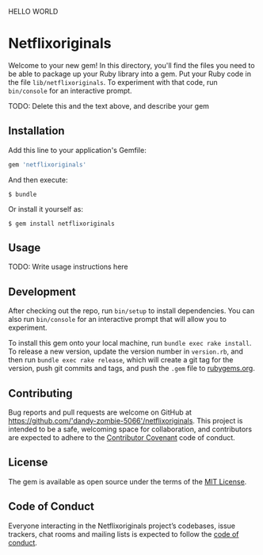 HELLO WORLD
# Netflixoriginals

Welcome to your new gem! In this directory, you'll find the files you need to be able to package up your Ruby library into a gem. Put your Ruby code in the file `lib/netflixoriginals`. To experiment with that code, run `bin/console` for an interactive prompt.

TODO: Delete this and the text above, and describe your gem

## Installation

Add this line to your application's Gemfile:

```ruby
gem 'netflixoriginals'
```

And then execute:

    $ bundle

Or install it yourself as:

    $ gem install netflixoriginals

## Usage

TODO: Write usage instructions here

## Development

After checking out the repo, run `bin/setup` to install dependencies. You can also run `bin/console` for an interactive prompt that will allow you to experiment.

To install this gem onto your local machine, run `bundle exec rake install`. To release a new version, update the version number in `version.rb`, and then run `bundle exec rake release`, which will create a git tag for the version, push git commits and tags, and push the `.gem` file to [rubygems.org](https://rubygems.org).

## Contributing

Bug reports and pull requests are welcome on GitHub at https://github.com/'dandy-zombie-5066'/netflixoriginals. This project is intended to be a safe, welcoming space for collaboration, and contributors are expected to adhere to the [Contributor Covenant](http://contributor-covenant.org) code of conduct.

## License

The gem is available as open source under the terms of the [MIT License](https://opensource.org/licenses/MIT).

## Code of Conduct

Everyone interacting in the Netflixoriginals project’s codebases, issue trackers, chat rooms and mailing lists is expected to follow the [code of conduct](https://github.com/'dandy-zombie-5066'/netflixoriginals/blob/master/CODE_OF_CONDUCT.md).
